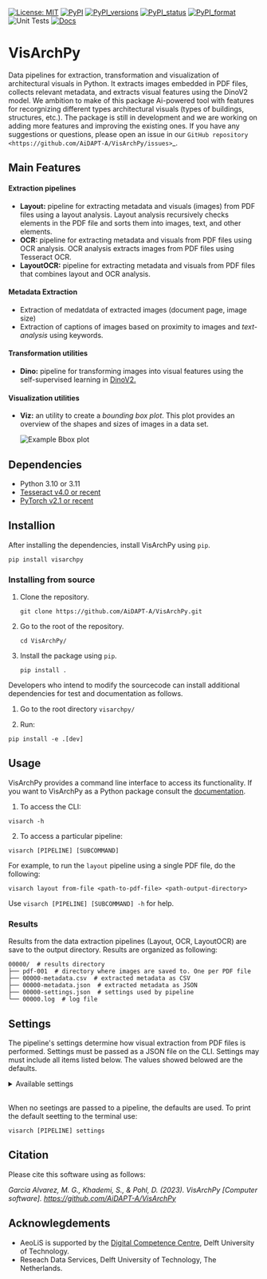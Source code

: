 [![License: MIT](https://img.shields.io/badge/License-MIT-yellow.svg)](https://opensource.org/licenses/MIT)
[![PyPI](https://img.shields.io/pypi/v/visarchpy.svg)](https://pypi.python.org/pypi/visarchpy)
[![PyPI_versions](https://img.shields.io/pypi/pyversions/visarchpy.svg)](https://pypi.python.org/pypi/visarchpy)
[![PyPI_status](https://img.shields.io/pypi/status/visarchpy.svg)](https://pypi.python.org/pypi/visarchpy)
[![PyPI_format](https://img.shields.io/pypi/format/visarchpy.svg)](https://pypi.python.org/pypi/visarchpy)
![Unit Tests](https://github.com/AiDAPT-A/VisArchPy/actions/workflows/unit-tests.yml/badge.svg)
[![Docs](https://readthedocs.org/projects/visarchpy/badge/?version=latest)](https://visarchpy.readthedocs.io)

# VisArchPy

Data pipelines for extraction, transformation and visualization of architectural visuals in Python. It extracts images embedded in PDF files, collects relevant metadata, and extracts visual features using the DinoV2 model.
We ambition to make of this package Ai-powered tool with features for recorgnizing different types architectural visuals (types of buildings, structures, etc.). The package is still in development and we are working on adding more features and improving the existing ones. If you have any suggestions or questions, please open an issue in our `GitHub repository <https://github.com/AiDAPT-A/VisArchPy/issues>`_. 

## Main Features

#### Extraction pipelines

- **Layout:** pipeline for extracting metadata and visuals (images) from PDF files using a layout analysis. Layout analysis recursively checks elements in the PDF file and sorts them into images, text, and other elements.
- **OCR:** pipeline for extracting metadata and visuals from PDF files using OCR analysis. OCR analysis extracts images from PDF files using Tesseract OCR.
- **LayoutOCR:** pipeline for extracting metadata and visuals from PDF files that combines layout and OCR analysis.

#### Metadata Extraction
- Extraction of medatdata of extracted images (document page, image size)
- Extraction of captions of images based on proximity to images and  *text-analysis* using keywords.

#### Transformation utilities
- **Dino:** pipeline for transforming images into visual features using the self-supervised  learning in [DinoV2.](https://ai.meta.com/blog/dino-v2-computer-vision-self-supervised-learning/)

#### Visualization utilities
- **Viz:** an utility to create a *bounding box plot*. This plot provides an overview of the shapes and sizes of images in a data set. 

    ![Example Bbox plot](docs/img/all-plot-heat.png)

## Dependencies

- Python 3.10 or 3.11
- [Tesseract v4.0 or recent](https://tesseract-ocr.github.io/)
- [PyTorch v2.1 or recent](https://pytorch.org/get-started/locally/)

## Installion

After installing the dependencies, install VisArchPy using `pip`.

```shell
pip install visarchpy
```

### Installing from source

1. Clone the repository.
    ```shell
    git clone https://github.com/AiDAPT-A/VisArchPy.git
    ```
2. Go to the root of the repository.
   ```shell
   cd VisArchPy/
   ```
3. Install the package using `pip`.

    ```shell
    pip install .
    ```

Developers who intend to modify the sourcecode can install additional dependencies for test and documentation as follows. 

1. Go to the root directory `visarchpy/`

2.  Run:

   ```shell
   pip install -e .[dev]
   ```

## Usage

VisArchPy provides a command line interface to access its functionality. If you want to VisArchPy as a Python package consult the [documentation](https://visarchpy.readthedocs.io).

1. To access the CLI:

```shell
visarch -h
```

2. To access a particular pipeline:

```shell
visarch [PIPELINE] [SUBCOMMAND]
```

For example, to run the `layout` pipeline using a single PDF file, do the following:

```shell
visarch layout from-file <path-to-pdf-file> <path-output-directory>
```

Use `visarch [PIPELINE] [SUBCOMMAND] -h` for help.

### Results

Results from the data extraction pipelines (Layout, OCR, LayoutOCR) are save to the output directory. Results are organized as following:

```shell
00000/  # results directory
├── pdf-001  # directory where images are saved to. One per PDF file
├── 00000-metadata.csv  # extracted metadata as CSV
├── 00000-metadata.json  # extracted metadata as JSON
├── 00000-settings.json  # settings used by pipeline
└── 00000.log  # log file
```

## Settings

The pipeline's settings determine how visual extraction from PDF files is performed. Settings must be passed as a JSON file on the CLI. Settings may must include all items listed below. The values showed belowed are the defaults.

<details>
  <summary>Available settings</summary>
  
```python
{
    "layout": { # setting for layout analysis
        "caption": { 
            "offset": [ # distance used to locate captions
                4,
                "mm"
            ],
            "direction": "down", # direction used to locate captions
            "keywords": [  # keywords used to find captions based on text analysis
                "figure",
                "caption",
                "figuur"
            ]
        },
        "image": { # images smaller than these dimensions will be ignored
            "width": 120,
            "height": 120
        }
    },
    "ocr": {  # settings for OCR analysis
        "caption": {
            "offset": [
                50,
                "px"
            ],
            "direction": "down",
            "keywords": [
                "figure",
                "caption",
                "figuur"
            ]
        },
        "image": {
            "width": 120,
            "height": 120
        },
        "resolution": 250, # dpi to convert PDF pages to images before OCR
        "resize": 30000  # total pixels. Larger OCR inputs are downsize to this before OCR
        "tesseract" : "--psm 1 --oem 3"  # tesseract options
    }
}
```
</details>

\
When no seetings are passed to a pipeline, the defaults are used. To print the default seetting to the terminal use:

```shell
visarch [PIPELINE] settings
```

## Citation
Please cite this software using as follows:

*Garcia Alvarez, M. G., Khademi, S., & Pohl, D. (2023). VisArchPy [Computer software]. https://github.com/AiDAPT-A/VisArchPy*

## Acknowlegdements

- AeoLiS is supported by the [Digital Competence Centre](https://dcc.tudelft.nl), Delft University of Technology.
- Reseach Data Services, Delft University of Technology, The Netherlands.
